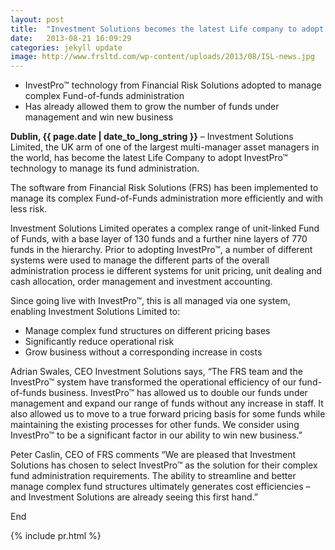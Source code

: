 ```yaml
---
layout: post
title:  "Investment Solutions becomes the latest Life company to adopt Invest|Pro™ technology"
date:   2013-08-21 16:09:29 
categories: jekyll update
image: http://www.frsltd.com/wp-content/uploads/2013/08/ISL-news.jpg
---
```


- InvestPro™ technology from Financial Risk Solutions adopted to manage complex Fund-of-funds administration
- Has already allowed them to grow the number of funds under management and win new business

**Dublin, {{ page.date | date_to_long_string }}** – Investment Solutions Limited, the UK arm of one of the largest multi-manager asset managers in the world, has become the latest Life Company to adopt InvestPro™ technology  to manage its fund administration.

The software from Financial Risk Solutions (FRS) has been implemented to manage its complex Fund-of-Funds administration more efficiently and with less risk.

Investment Solutions Limited operates a complex range of unit-linked Fund of Funds, with a base layer of 130 funds and a further nine layers of 770 funds in the hierarchy.  Prior to adopting InvestPro™, a number of different systems were used to manage the different parts of the overall administration process ie different systems for unit pricing, unit dealing and cash allocation, order management and investment accounting.

Since going live with InvestPro™, this is all managed via one system, enabling Investment Solutions Limited to:

- Manage complex fund structures on different pricing bases
- Significantly reduce operational risk
- Grow business without a corresponding increase in costs

Adrian Swales, CEO Investment Solutions says, “The FRS team and the InvestPro™ system have transformed the operational efficiency of our fund-of-funds business. InvestPro™ has allowed us to double our funds under management and expand our range of funds without any increase in staff. It also allowed us to move to a true forward pricing basis for some funds while maintaining the existing processes for other funds. We consider using InvestPro™ to be a significant factor in our ability to win new business.”

Peter Caslin, CEO of FRS comments “We are pleased that Investment Solutions has chosen to select InvestPro™ as the solution for their complex fund administration requirements. The ability to streamline and better manage complex fund structures ultimately generates cost efficiencies  – and Investment Solutions are already seeing this first hand.”

End


{% include pr.html %}